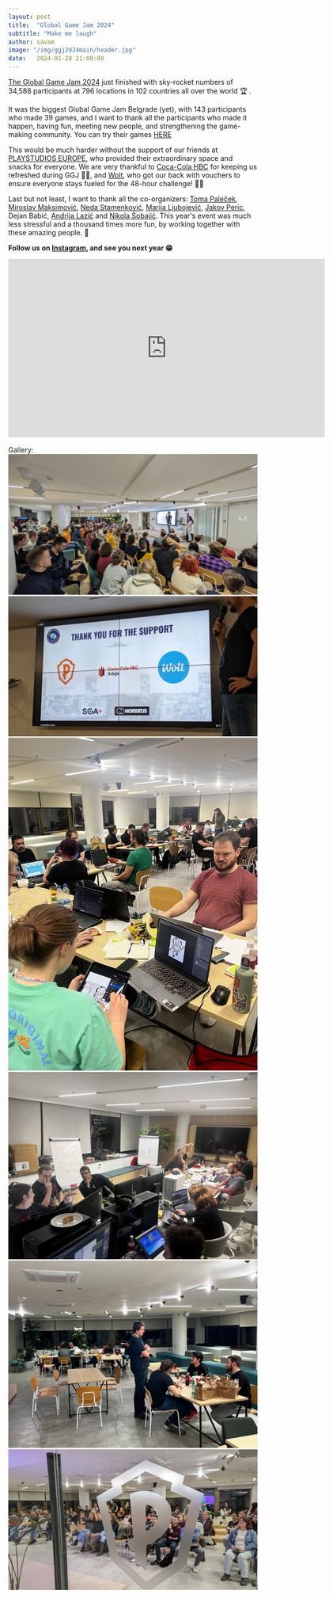 ```yaml
---
layout: post
title:  "Global Game Jam 2024"
subtitle: "Make me laugh"
author: savam
image: "/img/ggj2024main/header.jpg"
date:   2024-01-28 21:00:00
---
```


[The Global Game Jam 2024](https://globalgamejam.org/)  just finished with sky-rocket numbers of 34,588 participants at 796 locations in 102 countries all over the world 🏆 .<br />

It was the biggest Global Game Jam Belgrade (yet), with 143 participants who made 39 games, and I want to thank all the participants who made it happen, having fun, meeting new people, and strengthening the game-making community. You can try their games [HERE](https://globalgamejam.org/jam-sites/2024/global-game-jam-belgrade-2024)<br />

This would be much harder without the support of our friends at [PLAYSTUDIOS EUROPE](https://www.linkedin.com/company/playstudios-europe/), who provided their extraordinary space and snacks for everyone.
We are very thankful to [Coca-Cola HBC](https://www.linkedin.com/company/coca-cola-hbc/) for keeping us refreshed during GGJ 🚀🥤, and [Wolt](https://www.linkedin.com/company/wolt-oy/), who got our back with vouchers to ensure everyone stays fueled for the 48-hour challenge! 🍔🚀<br />

Last but not least, I want to thank all the co-organizers: [Toma Paleček](https://www.linkedin.com/in/tomapalecek/), [Miroslav Maksimović](https://www.linkedin.com/in/maksimovicmiroslav/), [Neda Stamenković](https://www.linkedin.com/in/nedastamenkovic/), [Marija Ljubojević](https://www.linkedin.com/in/marija-ljubojevi%C4%87-b7b576242/), [Jakov Peric](https://www.linkedin.com/in/jakov-peric-0a8906276/), Dejan Babić, [Andrija Lazić](https://www.linkedin.com/in/andrija-lazi%C4%87-dia/) and [Nikola Šobajić](https://www.nikolasobajic.com/). This year's event was much less stressful and a thousand times more fun, by working together with these amazing people. 💪<br />

**Follow us on [Instagram](https://www.instagram.com/ggj_belgrade/), and see you next year 😁**<br />
<iframe width="640" height="360" src="https://www.youtube.com/embed/uEWUGczeLwo?rel=0" frameborder="0" allowfullscreen></iframe><br />

Gallery:<br />
<img class="def_image" src="/img/ggj2024main/photo1.jpg" />
<img class="def_image" src="/img/ggj2024main/photo2.jpg" />
<img class="def_image" src="/img/ggj2024main/photo3.jpg" />
<img class="def_image" src="/img/ggj2024main/photo4.jpg" />
<img class="def_image" src="/img/ggj2024main/photo5.jpg" />
<img class="def_image" src="/img/ggj2024main/photo6.jpg" />
